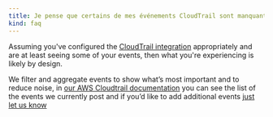 ```yaml
---
title: Je pense que certains de mes événements CloudTrail sont manquant?
kind: faq
---
```

Assuming you've configured the [CloudTrail integration][1] appropriately and are at least seeing some of your events, then what you're experiencing is likely by design.

We filter and aggregate events to show what’s most important and to reduce noise, in [our AWS Cloudtrail documentation][2] you can see the list of the events we currently post and if you’d like to add additional events [just let us know][3]

[1]: /integrations/amazon_cloudtrail
[2]: /integrations/amazon_web_services/#cloudtrail
[3]: /help
